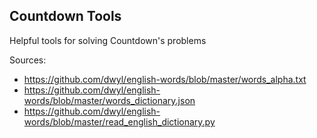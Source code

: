 ## Countdown Tools

Helpful tools for solving Countdown's problems

Sources:
* https://github.com/dwyl/english-words/blob/master/words_alpha.txt
* https://github.com/dwyl/english-words/blob/master/words_dictionary.json
* https://github.com/dwyl/english-words/blob/master/read_english_dictionary.py

